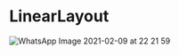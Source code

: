 # LinearLayout
![WhatsApp Image 2021-02-09 at 22 21 59](https://user-images.githubusercontent.com/54672937/107385328-5e00ba00-6b25-11eb-99f0-b9751f645dfe.jpeg)
